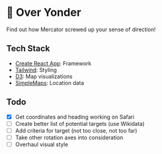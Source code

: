 # 🧭 Over Yonder

Find out how Mercator screwed up your sense of direction!

## Tech Stack

- [Create React App](https://create-react-app.dev/): Framework
- [Tailwind](https://tailwindcss.com/): Styling
- [D3](https://d3js.org/): Map visualizations
- [SimpleMaps](https://simplemaps.com/data/world-cities): Location data

## Todo

- [x] Get coordinates and heading working on Safari
- [ ] Create better list of potential targets (use Wikidata)
- [ ] Add criteria for target (not too close, not too far)
- [ ] Take other rotation axes into consideration
- [ ] Overhaul visual style
